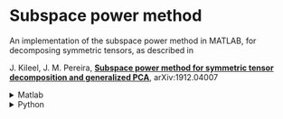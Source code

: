 # Subspace power method

An implementation of the subspace power method in MATLAB,
for decomposing symmetric tensors, as described in 

J. Kileel, J. M. Pereira,
[**Subspace power method for symmetric tensor
decomposition and generalized PCA**](
https://arxiv.org/abs/1912.04007), arXiv:1912.04007

<details> <summary>Matlab</font></summary>

### Installation

To install you just need to add
`current_path\` and `current_path\helper_functions\` to the MATLAB path

### Other packages

To compare performance with other tensor decomposition packages, 
and reproduce the results obtained in the paper, the users will have to install
and download external packages themselves. An exception to this is the implementation
of the FOOBI algorithm, from [**Fourth-Order Cumulant-Based Blind Identification
of Underdetermined Mixtures**](https://ieeexplore.ieee.org/document/4203062),
for which we did not find a MATLAB implementation,
and implemented ourselves. If you need assistance setting this up, you can
send an e-mail to [**joao.pereira@utexas.edu**](mailto:joao.pereira@utexas.edu).
A README for the installation of other packages may also be added in the future.

#### External tensor packages

- [**Tensor Toolbox**](http://www.tensortoolbox.org/)

- [**TensorLAB**](http://www.tensorlab.net/)

- [**GPCA-PDA**](http://www.vision.jhu.edu/gpca.htm)

- [**GPCA-Voting**](http://people.eecs.berkeley.edu/~yang/software/softwarepage.html)

</details>  
  
<details> <summary>Python</summary>

### Installation

To install you just need to copy the python files, and from SPM.py, import the method `subspace_power_method`.
Additional methods (such as `generate_lowrank_tensor`) are also available which can be useful for testing SPM.

### Compilation

The python code for SPM does not require the package `numba` to compile, but if the package is available it
compiles using it. This option can be deactivated if desired.
  
</details>  
